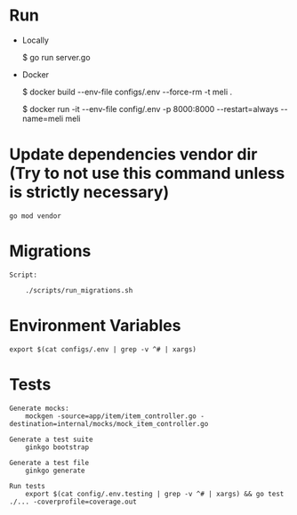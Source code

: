 # Run

- Locally

    $ go run server.go

- Docker

    $ docker build --env-file configs/.env --force-rm -t meli .
      
    $ docker run -it --env-file config/.env -p 8000:8000 --restart=always --name=meli meli
      

# Update dependencies vendor dir (Try to not use this command unless is strictly necessary)
    
    go mod vendor
     
 
# Migrations
    
    Script:

        ./scripts/run_migrations.sh

# Environment Variables

    export $(cat configs/.env | grep -v ^# | xargs)

# Tests

    Generate mocks:
        mockgen -source=app/item/item_controller.go -destination=internal/mocks/mock_item_controller.go
        
    Generate a test suite
        ginkgo bootstrap
        
    Generate a test file
        ginkgo generate
    
    Run tests
        export $(cat config/.env.testing | grep -v ^# | xargs) && go test ./... -coverprofile=coverage.out
    